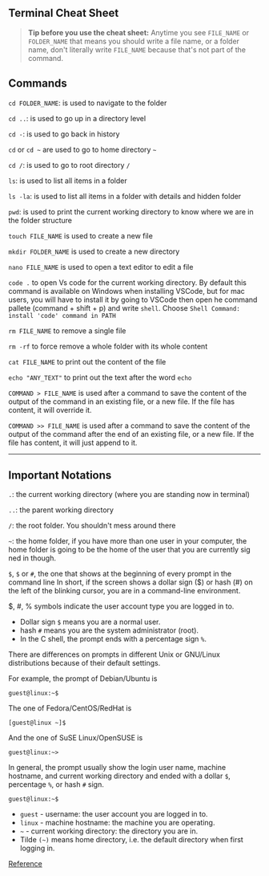 ## Terminal Cheat Sheet

> **Tip before you use the cheat sheet:**
> Anytime you see `FILE_NAME` or `FOLDER_NAME` that means you should write a file name, or a folder name, don't literally write `FILE_NAME` because that's not part of the command.

## Commands

`cd FOLDER_NAME`: is used to navigate to the folder

`cd ..`: is used to go up in a directory level

`cd -`: is used to go back in history

`cd` or `cd ~` are used to go to home directory `~`

`cd /`: is used to go to root directory `/`

`ls`: is used to list all items in a folder

`ls -la`: is used to list all items in a folder with details and hidden folder

`pwd`: is used to print the current working directory to know where we are in the folder structure

`touch FILE_NAME` is used to create a new file

`mkdir FOLDER_NAME` is used to create a new directory

`nano FILE_NAME` is used to open a text editor to edit a file

`code .` to open Vs code for the current working directory. By default this command is available on Windows when installing VSCode, but for mac users, you will have to install it by going to VSCode then open he command pallete (command + shift + p) and write `shell`. Choose `Shell Command: install 'code' command in PATH`

`rm FILE_NAME` to remove a single file

`rm -rf` to force remove a whole folder with its whole content

`cat FILE_NAME` to print out the content of the file

`echo "ANY_TEXT"` to print out the text after the word `echo`

`COMMAND > FILE_NAME` is used after a command to save the content of the output of the command in an existing file, or a new file. If the file has content, it will override it.

`COMMAND >> FILE_NAME` is used after a command to save the content of the output of the command after the end of an existing file, or a new file. If the file has content, it will just append to it.

---

## Important Notations

`.`: the current working directory (where you are standing now in terminal)

`..`: the parent working directory

`/`: the root folder. You shouldn't mess around there

`~`: the home folder, if you have more than one user in your computer, the home folder is going to be the home of the user that you are currently sig ned in though.

`$`, `$` or `#`, the one that shows at the beginning of every prompt in the command line
In short, if the screen shows a dollar sign ($) or hash (#) on the left of the blinking cursor, you are in a command-line environment.

$, #, % symbols indicate the user account type you are logged in to.

- Dollar sign `$` means you are a normal user.
- hash `#` means you are the system administrator (root).
- In the C shell, the prompt ends with a percentage sign `%`.

There are differences on prompts in different Unix or GNU/Linux distributions because of their default settings.

For example, the prompt of Debian/Ubuntu is

```
guest@linux:~$
```

The one of Fedora/CentOS/RedHat is

```
[guest@linux ~]$
```

And the one of SuSE Linux/OpenSUSE is

```
guest@linux:~>
```

In general, the prompt usually show the login user name, machine hostname, and current working directory and ended with a dollar `$`, percentage `%`, or hash `#` sign.

```
guest@linux:~$
```

- `guest` - username: the user account you are logged in to.
- `linux` - machine hostname: the machine you are operating.
- `~` - current working directory: the directory you are in.
- Tilde `(~)` means home directory, i.e. the default directory when first logging in.

[Reference](wiki.debian.org.hk/w/Basic_Command_Line)
